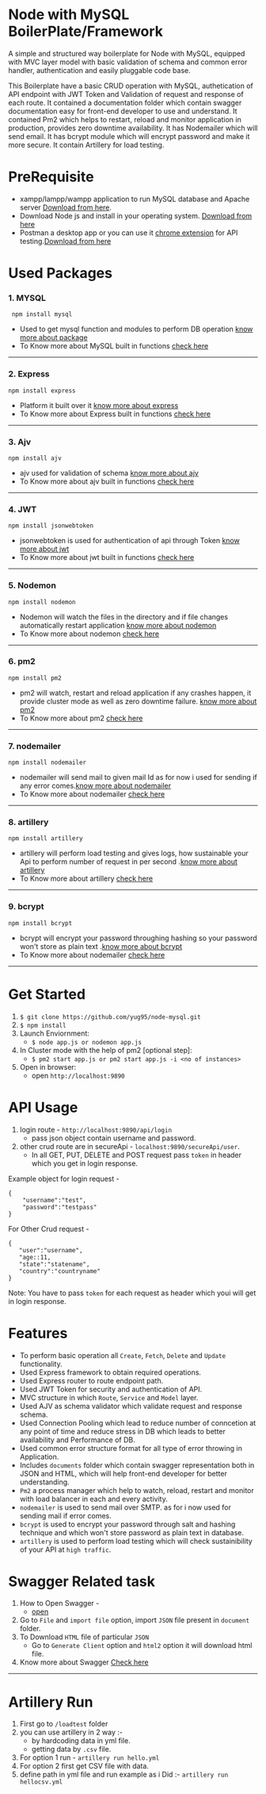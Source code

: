 # Node with MySQL BoilerPlate/Framework

A simple and structured way boilerplate for Node with MySQL, equipped with MVC layer model with basic validation of schema and common error handler, authentication and easily pluggable code base.

This Boilerplate have a basic CRUD operation with MySQL, authetication of API endpoint with JWT Token and Validation of request and response of each route. It contained a documentation folder which contain swagger documentation easy for front-end developer to use and understand. It contained Pm2 which helps to restart, reload and monitor application in production, provides zero downtime availability. It has Nodemailer which will send email. It has bcrypt module which will encrypt password and make it more secure. It contain Artillery for load testing.

# PreRequisite

* xampp/lampp/wampp application to run MySQL database and Apache server [Download from here](https://www.apachefriends.org/download.html).
* Download Node js and install in your operating system. [Download from here](https://nodejs.org/en/download/)
* Postman a desktop app or you can use it [chrome extension](https://chrome.google.com/webstore/category/extensions) for API testing.[Download from here](https://www.getpostman.com/apps) 

# Used Packages 

### 1. MYSQL
```
 npm install mysql 
```
* Used to get mysql function and modules to perform DB operation  [know more about package](https://www.npmjs.com/package/mysql)
* To Know more about MySQL built in functions [check here](https://www.github.com/mysqljs/mysql)

---

### 2. Express
```
npm install express 
```
* Platform it built over it [know more about express](https://www.npmjs.com/package/express)
* To Know more about Express built in functions [check here](http://expressjs.com/en/starter/installing.html)

---

### 3. Ajv
```
npm install ajv 
```
* ajv used for validation of schema [know more about ajv](https://www.npmjs.com/package/ajv)
* To Know more about ajv built in functions [check here](https://www.npmjs.com/package/ajv)

---

### 4. JWT
```
npm install jsonwebtoken 
```
* jsonwebtoken is used for authentication of api through Token [know more about jwt](https://www.npmjs.com/package/jsonwebtoken)
* To Know more about jwt built in functions [check here](https://jwt.io/)

---

### 5. Nodemon
```
npm install nodemon 
```
* Nodemon will watch the files in the directory and if file changes automatically restart application  [know more about nodemon](https://www.npmjs.com/package/nodemon)
* To Know more about nodemon [check here](https://nodemon.io)

---

### 6. pm2
```
npm install pm2  
```
* pm2 will watch, restart and reload application if any crashes happen, it provide cluster mode as well as zero downtime failure.  [know more about pm2](https://www.npmjs.com/package/pm2)
* To Know more about pm2 [check here](http://pm2.keymetrics.io/docs/usage/quick-start/)

---

### 7. nodemailer
```
npm install nodemailer  
```
* nodemailer will send mail to given mail Id as for now i used for sending if any error comes.[know more about nodemailer](https://www.npmjs.com/package/nodemailer)
* To Know more about nodemailer [check here](https://nodemailer.com/about/)

---

### 8. artillery
```
npm install artillery  
```
* artillery will perform load testing and gives logs, how sustainable your Api to perform number of request in per second .[know more about artillery](https://www.npmjs.com/package/artillery)
* To Know more about artillery [check here](https://artillery.io/)

---

### 9. bcrypt
```
npm install bcrypt  
```
* bcrypt will encrypt your password throughing hashing so your password won't store as plain text .[know more about bcrypt](https://www.npmjs.com/package/bcrypt)
* To Know more about nodemailer [check here](https://www.npmjs.com/package/bcrypt)

---

# Get Started

1. `$ git clone https://github.com/yug95/node-mysql.git`
2. `$ npm install`
3. Launch Enviornment:
    * `$ node app.js or nodemon app.js`
4. In Cluster mode with the help of pm2 [optional step]:
    * `$ pm2 start app.js or pm2 start app.js -i <no of instances>`
5. Open in browser:
    * open `http://localhost:9890`



# API Usage 

1. login route - `http://localhost:9890/api/login`
     * pass json object contain username and password.
2. other crud route are in secureApi -  `localhost:9890/secureApi/user`.
     * In all GET, PUT, DELETE and POST request pass `token` in header which you get in login response.

Example object for login request -

```
{
    "username":"test",
    "password":"testpass"
}
```
For Other Crud request - 

```
{
   "user":"username",
   "age::11,
   "state":"statename",
   "country":"countryname"
}

```
Note: You have to pass `token` for each request as header which youi will get in login response.

# Features

* To perform basic operation all `Create`, `Fetch`, `Delete` and `Update` functionality.
* Used Express framework to obtain required operations.
* Used Express router to route endpoint path.
* Used JWT Token for security and authentication of API.
* MVC structure in which `Route`, `Service` and `Model` layer.
* Used AJV as schema validator which validate request and response schema.
* Used Connection Pooling which lead to reduce number of conncetion at any point of time and reduce stress in DB which leads to better availability and Performance of DB.
* Used common error structure format for all type of error throwing in Application.
* Includes `documents` folder which contain swagger representation both in JSON and HTML, which will help front-end developer for better understanding.
* `Pm2` a process manager which help to watch, reload, restart and monitor with load balancer in each and every activity.
* `nodemailer` is used to send mail over SMTP. as for i now used for sending mail if error comes.
* `bcrypt` is used to encrypt your password through salt and hashing technique and which won't store password as plain text in database.
* `artillery` is used to perform load testing which will check sustainibility of your API at `high traffic`.

# Swagger Related task

1. How to Open Swagger - 
    * [open](http://editor.swagger.io) 
2. Go to `File` and `import file` option, import `JSON` file present in `document` folder.
3. To Download `HTML` file of particular `JSON` 
   * Go to `Generate Client` option and `html2` option it will download html file.
4. Know more about Swagger [Check here](https://swagger.io/docs/)

---

# Artillery Run 

1. First go to `/loadtest` folder
2. you can use artillery in 2 way :-
   * by hardcoding data in yml file.
   * getting data by `.csv` file.
3. For option 1 run - `artillery run hello.yml`
4. For option 2 first get CSV file with data.
5. define path in yml file and run example as i Did :- `artillery run hellocsv.yml`        





